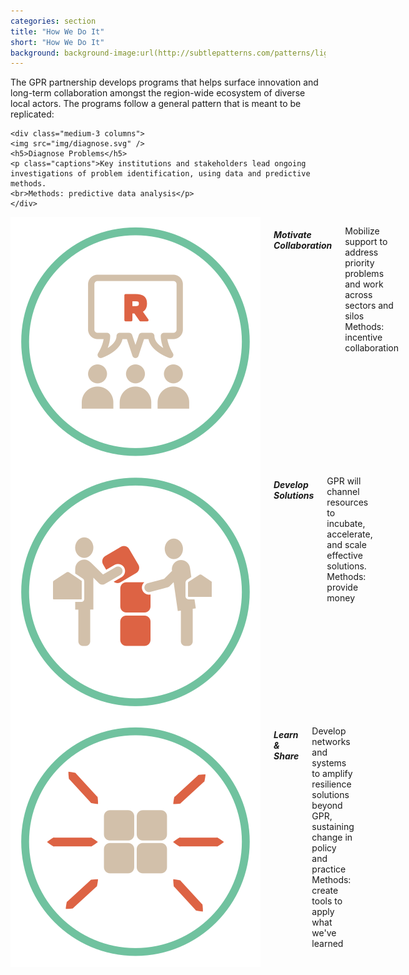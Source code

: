 ```yaml
---
categories: section
title: "How We Do It"
short: "How We Do It"
background: background-image:url(http://subtlepatterns.com/patterns/lightpaperfibers.png);
---
```


<p class="main">The GPR partnership develops programs that helps surface innovation and  long-term collaboration amongst the region-wide ecosystem of diverse  local actors. The programs follow a general pattern that is meant to be  replicated:
</p>

<div class="row">
	
	<div class="medium-3 columns">
  	<img src="img/diagnose.svg" />
	<h5>Diagnose Problems</h5>
	<p class="captions">Key institutions and stakeholders lead ongoing investigations of problem identification, using data and predictive methods.
	<br>Methods: predictive data analysis</p>
	</div>
  
  <div class="medium-3 columns">
    <img src="img/collaboration.svg" />
	<h5>Motivate Collaboration</h5>
	<p class="captions">Mobilize support to address priority problems and work across sectors and silos
	<br>Methods: incentive collaboration  </p>
	</div>
  
  <div class="medium-3 columns">
    <img src="img/solutions.svg" />
	<h5>Develop Solutions</h5>
	<p class="captions">GPR will channel resources to incubate, accelerate, and scale effective solutions.
	<br>Methods: provide money </p>
	</div>
 
  <div class="medium-3 columns">
  <img src="img/share.svg" />
	<h5>Learn &amp; Share</h5>
	<p class="captions">Develop networks and systems to amplify resilience solutions beyond GPR, sustaining change in policy and practice
	<br>Methods: create tools to apply what we've learned </p>
	</div>

</div>



